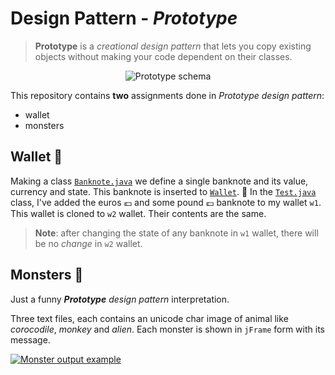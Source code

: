 # Design Pattern - *Prototype*

> **Prototype** is a *creational design pattern* that lets you copy existing objects without making your code dependent on their classes.

<p align="center">
<img alt="Prototype schema" src="https://i.postimg.cc/VLFzcqVZ/download-1.png">
</p>

This repository contains **two** assignments done in *Prototype design pattern*:
-   wallet
-   monsters

## Wallet 👛
Making a class [```Banknote.java```](https://github.com/pajka-js/DP_Prototype/blob/master/src/wallet/Banknote.java) we define a single banknote and its value, currency and state. This banknote is inserted to [```Wallet```](https://github.com/pajka-js/DP_Prototype/blob/master/src/wallet/Wallet.java).
💱
In the [```Test.java```](https://github.com/pajka-js/DP_Prototype/blob/master/src/wallet/Test.java) class, I've added the euros 💶 and some pound 💷 banknote to my wallet ```w1```. This wallet is cloned to ```w2``` wallet.
Their contents are the same.
>   **Note**: after changing the state of any banknote in ```w1``` wallet, there will be no *change* in ```w2``` wallet. 


## Monsters 👾
Just a funny ***Prototype*** *design pattern* interpretation.

Three text files, each contains an unicode char image of animal like *corocodile*, *monkey* and *alien*.
Each monster is shown in ```jFrame``` form  with its message.

[![Monster output example](https://i.postimg.cc/wTSTqPSr/Screenshot-22.png)](https://postimg.cc/nCGtTdVK)
